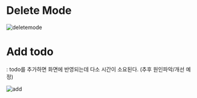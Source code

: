 # Delete Mode

![deletemode](https://user-images.githubusercontent.com/107908373/196380370-76e6dd31-95d3-4927-9588-034a0ea6dbaf.gif)

# Add todo
: todo를 추가하면 화면에 반영되는데 다소 시간이 소요된다. (추후 원인파악/개선 예정)

![add](https://user-images.githubusercontent.com/107908373/196380427-e39d4b64-b364-4b70-8857-e0855ec416fd.gif)
